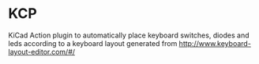 # KCP
KiCad Action plugin to automatically place keyboard switches, diodes and leds according to a keyboard layout generated from http://www.keyboard-layout-editor.com/#/
